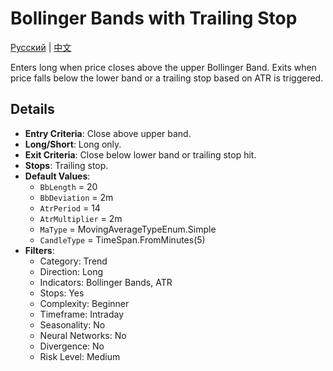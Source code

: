 # Bollinger Bands with Trailing Stop
[Русский](README_ru.md) | [中文](README_cn.md)

Enters long when price closes above the upper Bollinger Band. 
Exits when price falls below the lower band or a trailing stop based on ATR is triggered.

## Details

- **Entry Criteria**: Close above upper band.
- **Long/Short**: Long only.
- **Exit Criteria**: Close below lower band or trailing stop hit.
- **Stops**: Trailing stop.
- **Default Values**:
  - `BbLength` = 20
  - `BbDeviation` = 2m
  - `AtrPeriod` = 14
  - `AtrMultiplier` = 2m
  - `MaType` = MovingAverageTypeEnum.Simple
  - `CandleType` = TimeSpan.FromMinutes(5)
- **Filters**:
  - Category: Trend
  - Direction: Long
  - Indicators: Bollinger Bands, ATR
  - Stops: Yes
  - Complexity: Beginner
  - Timeframe: Intraday
  - Seasonality: No
  - Neural Networks: No
  - Divergence: No
  - Risk Level: Medium
